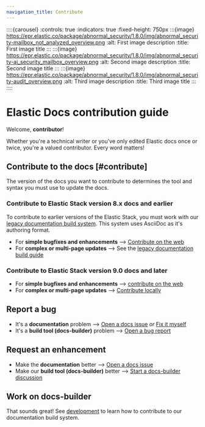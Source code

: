 ```yaml
---
navigation_title: Contribute
---
```


::::{carousel}
:controls: true
:indicators: true
:fixed-height: 750px
:::{image} https://epr.elastic.co/package/abnormal_security/1.8.0/img/abnormal_security-mailbox_not_analyzed_overview.png
:alt: First image description
:title: First image title
:::
:::{image} https://epr.elastic.co/package/abnormal_security/1.8.0/img/abnormal_security-ai_security_mailbox_overview.png
:alt: Second image description
:title: Second image title
:::
:::{image} https://epr.elastic.co/package/abnormal_security/1.8.0/img/abnormal_security-audit_overview.png
:alt: Third image description
:title: Third image title
:::
::::

# Elastic Docs contribution guide

Welcome, **contributor**!

Whether you're a technical writer or you've only edited Elastic docs once or twice, you're a valued contributor. Every word matters!

## Contribute to the docs [#contribute]

The version of the docs you want to contribute to determines the tool and syntax you must use to update the docs.

### Contribute to Elastic Stack version 8.x docs and earlier

To contribute to earlier versions of the Elastic Stack, you must work with our [legacy documentation build system](https://github.com/elastic/docs). This system uses AsciiDoc as it's authoring format.

* For **simple bugfixes and enhancements** --> [Contribute on the web](on-the-web.md)
* For **complex or multi-page updates** --> See the [legacy documentation build guide](https://github.com/elastic/docs?tab=readme-ov-file#building-documentation)

### Contribute to Elastic Stack version 9.0 docs and later

* For **simple bugfixes and enhancements** --> [contribute on the web](on-the-web.md)
* For **complex or multi-page updates** --> [Contribute locally](locally.md)

## Report a bug

* It's a **documentation** problem --> [Open a docs issue](https://github.com/elastic/docs-content/issues/new?template=internal-request.yaml) *or* [Fix it myself](locally.md)
* It's a **build tool (docs-builder)** problem --> [Open a bug report](https://github.com/elastic/docs-builder/issues/new?template=bug-report.yaml)

## Request an enhancement

* Make the **documentation** better --> [Open a docs issue](https://github.com/elastic/docs-content/issues/new?template=internal-request.yaml)
* Make our **build tool (docs-builder)** better --> [Start a docs-builder discussion](https://github.com/elastic/docs-builder/discussions)

## Work on docs-builder

That sounds great! See [development](../development/index.md) to learn how to contribute to our documentation build system.
